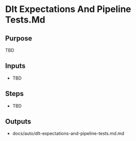 # Dlt Expectations And Pipeline Tests.Md

## Purpose

TBD

## Inputs

- TBD

## Steps

- TBD

## Outputs

- docs/auto/dlt-expectations-and-pipeline-tests.md.md
